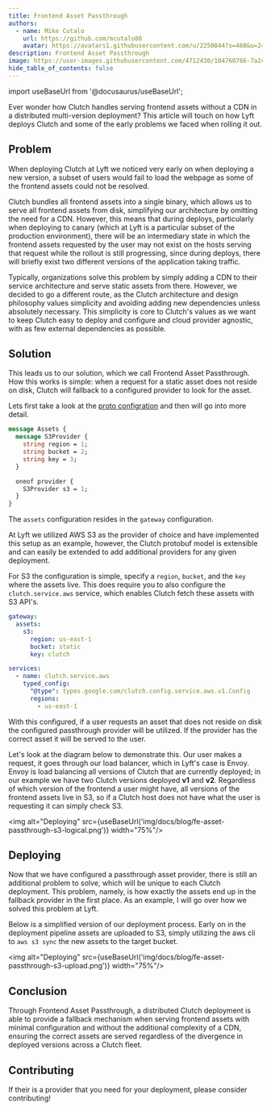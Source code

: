 ```yaml
---
title: Frontend Asset Passthrough
authors:
  - name: Mike Cutalo
    url: https://github.com/mcutalo88
    avatar: https://avatars1.githubusercontent.com/u/2250844?s=460&u=24deb32096e9f892cc91a6ff1ca1af50193b1fbd&v=4
description: Frontend Asset Passthrough
image: https://user-images.githubusercontent.com/4712430/104760766-7a2c5980-5727-11eb-93f5-3296b23ba3a0.png
hide_table_of_contents: false
---
```


import useBaseUrl from '@docusaurus/useBaseUrl';

Ever wonder how Clutch handles serving frontend assets without a CDN in a distributed multi-version deployment?
This article will touch on how Lyft deploys Clutch and some of the early problems we faced when rolling it out.

<!--truncate-->

## Problem

When deploying Clutch at Lyft we noticed very early on when deploying a new version,
a subset of users would fail to load the webpage as some of the frontend assets could not be resolved.

Clutch bundles all frontend assets into a single binary, which allows us to serve all frontend assets from disk, simplifying our architecture by omitting the need for a CDN.
However, this means that during deploys, particularly when deploying to canary (which at Lyft is a particular subset of the production environment),
there will be an intermediary state in which the frontend assets requested by the user may not exist on the hosts serving that request while the rollout is still progressing, since during deploys, there will briefly exist two different versions of the application taking traffic.

Typically, organizations solve this problem by simply adding a CDN to their service architecture and serve static assets from there.
However, we decided to go a different route, as the Clutch architecture and design philosophy values simplicity and avoiding adding new dependencies unless absolutely necessary. This simplicity is core to Clutch's values as we want to keep Clutch easy to deploy and configure and cloud provider agnostic, with as few external dependencies as possible.

## Solution

This leads us to our solution, which we call Frontend Asset Passthrough.
How this works is simple: when a request for a static asset does not reside on disk, Clutch will fallback to a configured provider to look for the asset.

Lets first take a look at the [proto configration](https://github.com/lyft/clutch/blob/890245e7d2a1bf91623a9e74b39f1083dbd5ea2c/api/config/gateway/v1/gateway.proto#L105-L119) and then will go into more detail.

```protobuf
message Assets {
  message S3Provider {
    string region = 1;
    string bucket = 2;
    string key = 3;
  }

  oneof provider {
    S3Provider s3 = 1;
  }
}
```

The `assets` configuration resides in the `gateway` configuration.

At Lyft we utilized AWS S3 as the provider of choice and have implemented this setup as an example,
however, the Clutch protobuf model is extensible and can easily be extended to add additional providers for any given deployment.

For S3 the configuration is simple, specify a `region`, `bucket`, and the `key` where the assets live.
This does require you to also configure the `clutch.service.aws` service,
which enables Clutch fetch these assets with S3 API's.

```yaml
gateway:
  assets:
    s3:
      region: us-east-1
      bucket: static
      key: clutch

services:
  - name: clutch.service.aws
    typed_config:
      "@type": types.google.com/clutch.config.service.aws.v1.Config
      regions:
        - us-east-1
```

With this configured, if a user requests an asset that does not reside on disk the configured passthrough provider will be utilized.
If the provider has the correct asset it will be served to the user.

Let's look at the diagram below to demonstrate this.
Our user makes a request, it goes through our load balancer, which in Lyft's case is Envoy.
Envoy is load balancing all versions of Clutch that are currently deployed; in our example we have two Clutch versions deployed **v1** and **v2**.
Regardless of which version of the frontend a user might have, all versions of the frontend assets live in S3, so
if a Clutch host does not have what the user is requesting it can simply check S3.

<img alt="Deploying" src={useBaseUrl('img/docs/blog/fe-asset-passthrough-s3-logical.png')} width="75%"/>


## Deploying

Now that we have configured a passthrough asset provider, there is still an additional problem to solve, which will be unique to each Clutch deployment.
This problem, namely, is how exactly the assets end up in the fallback provider in the first place.
As an example, I will go over how we solved this problem at Lyft.

Below is a simplified version of our deployment process.
Early on in the deployment pipeline assets are uploaded to S3,
simply utilizing the aws cli to `aws s3 sync` the new assets to the target bucket.

<img alt="Deploying" src={useBaseUrl('img/docs/blog/fe-asset-passthrough-s3-upload.png')} width="75%"/>

## Conclusion

Through Frontend Asset Passthrough, a distributed Clutch deployment is able to provide a fallback mechanism
when serving frontend assets with minimal configuration and without the additional complexity of a CDN,
ensuring the correct assets are served regardless of the divergence in deployed versions across a Clutch fleet.

## Contributing

If their is a provider that you need for your deployment, please consider contributing!
